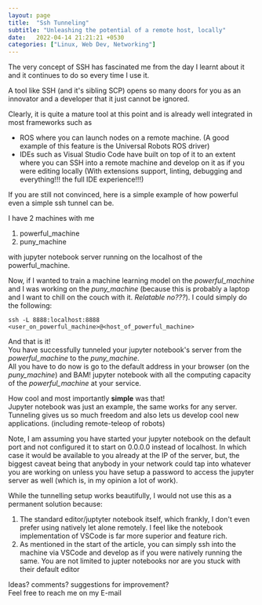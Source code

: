 ```yaml
---
layout: page
title:  "Ssh Tunneling"
subtitle: "Unleashing the potential of a remote host, locally"
date:   2022-04-14 21:21:21 +0530
categories: ["Linux, Web Dev, Networking"]
---
```


The very concept of SSH has fascinated me from the day I learnt about it and it continues to do so every time I use it.  

A tool like SSH (and it's sibling SCP) opens so many doors for you as an innovator and a developer that it just cannot be ignored.  

Clearly, it is quite a mature tool at this point and is already well integrated in most frameworks such as 
- ROS where you can launch nodes on a remote machine. (A good example of this feature is the Universal Robots ROS driver) 
- IDEs such as Visual Studio Code have built on top of it to an extent where you can SSH into a remote machine and develop on it as if you were editing locally (With extensions support, linting, debugging and everything!!! the full IDE experience!!!)

If you are still not convinced, here is a simple example of how powerful even a simple ssh tunnel can be.  

I have 2 machines with me 
1. powerful_machine
2. puny_machine  

with jupyter notebook server running on the localhost of the powerful_machine.

Now, if I wanted to train a machine learning model on the *powerful_machine* and I was working on the *puny_machine* (because this is probably a laptop and I want to chill on the couch with it. *Relatable no???*). I could simply do the following:
```
ssh -L 8888:localhost:8888 <user_on_powerful_machine>@<host_of_powerful_machine>
```
And that is it!  
You have successfully tunneled your jupyter notebook's server from the *powerful_machine* to the *puny_machine*.  
All you have to do now is go to the default address in your browser (on the *puny_machine*) and BAM! jupyter notebook with all the computing capacity of the *powerful_machine* at your service.

How cool and most importantly **simple** was that!  
Jupyter notebook was just an example, the same works for any server.  
Tunneling gives us so much freedom and also lets us develop cool new applications. (including remote-teleop of robots)  



Note, I am assuming you have started your jupyter notebook on the default port and not configured it to start on 0.0.0.0 instead of localhost. In which case it would be available to you already at the IP of the server, but, the biggest caveat being that anybody in your network could tap into whatever you are working on unless you have setup a password to access the jupyter server as well (which is, in my opinion a lot of work).

While the tunnelling setup works beautifully, I would not use this as a permanent solution because:
1. The standard editor/juptyter notebook itself, which frankly, I don't even prefer using natively let alone remotely. I feel like the notebook implementation of VSCode is far more superior and feature rich.
2. As mentioned in the start of the article, you can simply ssh into the machine via VSCode and develop as if you were natively running the same. You are not limited to jupter notebooks nor are you stuck with their default editor


Ideas? comments? suggestions for improvement?  
Feel free to reach me on my E-mail




